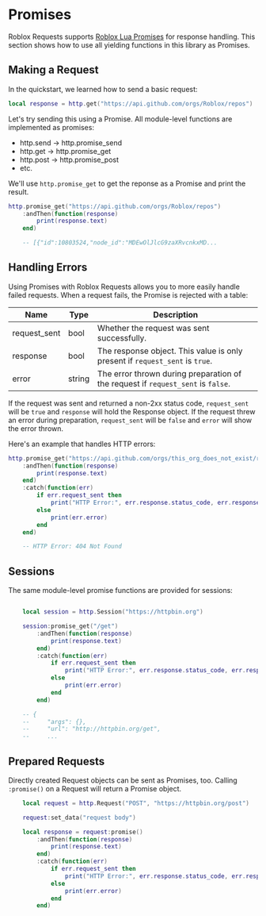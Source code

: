 # Promises

Roblox Requests supports [Roblox Lua Promises](https://eryn.io/roblox-lua-promise/) for response handling. This section
shows how to use all yielding functions in this library as Promises.

## Making a Request

In the quickstart, we learned how to send a basic request:

```lua
local response = http.get("https://api.github.com/orgs/Roblox/repos")  -- GitHub's public timeline
```

Let's try sending this using a Promise. All module-level functions are implemented as promises:

- http.send -> http.promise_send
- http.get -> http.promise_get
- http.post -> http.promise_post
- etc.

We'll use `http.promise_get` to get the reponse as a Promise and print the result.

```lua
http.promise_get("https://api.github.com/orgs/Roblox/repos")
    :andThen(function(response)
        print(response.text)
    end)

    -- [{"id":10803524,"node_id":"MDEwOlJlcG9zaXRvcnkxMD...
```

## Handling Errors

Using Promises with Roblox Requests allows you to more easily handle failed requests.
When a request fails, the Promise is rejected with a table:

| Name             | Type                        | Description                                                                            |
|------------------|-----------------------------|----------------------------------------------------------------------------------------|
| request_sent     | bool                        | Whether the request was sent successfully.                                             |
| response         | bool                        | The response object. This value is only present if `request_sent` is `true`.           |
| error            | string                      | The error thrown during preparation of the request if `request_sent` is `false`.       |

If the request was sent and returned a non-2xx status code, `request_sent` will be `true` and `response` will hold the Response object.
If the request threw an error during preparation, `request_sent` will be `false` and `error` will show the error thrown.

Here's an example that handles HTTP errors:

```lua
http.promise_get("https://api.github.com/orgs/this_org_does_not_exist/repos")
    :andThen(function(response)
        print(response.text)
    end)
    :catch(function(err)
        if err.request_sent then
            print("HTTP Error:", err.response.status_code, err.response.message)
        else
            print(err.error)
        end
    end)

    -- HTTP Error: 404 Not Found
```

## Sessions

The same module-level promise functions are provided for sessions:

```lua

    local session = http.Session("https://httpbin.org")

    session:promise_get("/get")
        :andThen(function(response)
            print(response.text)
        end)
        :catch(function(err)
            if err.request_sent then
                print("HTTP Error:", err.response.status_code, err.response.message)
            else
                print(err.error)
            end
        end)

    -- {
    --     "args": {}, 
    --     "url": "http://httpbin.org/get",
    --     ...

```

## Prepared Requests

Directly created Request objects can be sent as Promises, too. Calling `:promise()` on a Request
will return a Promise object.

```lua
    local request = http.Request("POST", "https://httpbin.org/post")

    request:set_data("request body")

    local response = request:promise()
        :andThen(function(response)
            print(response.text)
        end)
        :catch(function(err)
            if err.request_sent then
                print("HTTP Error:", err.response.status_code, err.response.message)
            else
                print(err.error)
            end
        end)
```


